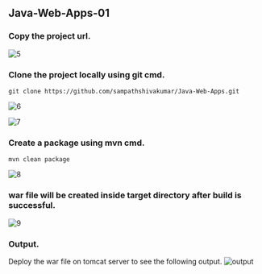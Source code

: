 ## Java-Web-Apps-01 ##

###  Copy the project url.
![5](https://github.com/sampathshivakumar/Java-Web-Apps/assets/119833411/bd17e123-23b4-4a52-ab89-684a66842b31)

### Clone the project locally using git cmd.
```
git clone https://github.com/sampathshivakumar/Java-Web-Apps.git

```
![6](https://github.com/sampathshivakumar/Java-Web-Apps/assets/119833411/af35d48c-5f1a-4967-9b02-05422ab4a4db)

![7](https://github.com/sampathshivakumar/Java-Web-Apps/assets/119833411/64ae9228-19f5-488e-aacf-cf6adcbf0972)

### Create a package using mvn cmd.
```
mvn clean package 

``` 
![8](https://github.com/sampathshivakumar/Java-Web-Apps/assets/119833411/b05d6ac7-5146-4e94-8ff4-5f7a7039b2c6)

### war file will be created inside target directory after build is successful.
![9](https://github.com/sampathshivakumar/Java-Web-Apps/assets/119833411/be0ebc4c-42e6-4523-9dec-2e533baa2163)

### Output.
Deploy the war file on tomcat server to see the following output.
![output](https://github.com/sampathshivakumar/Java-Web-Apps/assets/119833411/41905126-b51d-4b86-b62b-580c87aeaadf)



